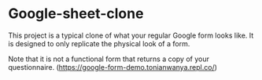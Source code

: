 # Google-sheet-clone
This project is a typical clone of what your regular Google form looks like. 
It is designed to only replicate the physical look of a form. 

Note that it is not a functional form that returns a copy of your questionnaire. 
(https://google-form-demo.tonianwanya.repl.co/)
